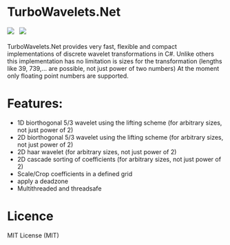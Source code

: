 # TurboWavelets.Net
<a href="https://ci.appveyor.com/project/codeprof/turbowavelets-net"><img src="https://ci.appveyor.com/api/projects/status/5j9nc0pqnd7aibbh?svg=true"></a>
&nbsp;
<a href="http://codeprof.github.io/TurboWavelets.Net/html/index.html"><img src="https://github.com/codeprof/TurboWavelets.Net/blob/gh-pages/html/doxygen.png"></a>
</br></br>
TurboWavelets.Net provides very fast, flexible and compact implementations of discrete wavelet transformations in C#.
Unlike others this implementation has no limitation is sizes for the transformation (lengths like 39, 739,... are possible, not just power of two numbers) 
At the moment only floating point numbers are supported.
# Features:
- 1D biorthogonal 5/3 wavelet using the lifting scheme (for arbitrary sizes, not just power of 2)
- 2D biorthogonal 5/3 wavelet using the lifting scheme (for arbitrary sizes, not just power of 2)
- 2D haar wavelet (for arbitrary sizes, not just power of 2)
- 2D cascade sorting of coefficients  (for arbitrary sizes, not just power of 2)
- Scale/Crop coefficients in a defined grid
- apply a deadzone
- Multithreaded and threadsafe

# Licence
MIT License (MIT)
